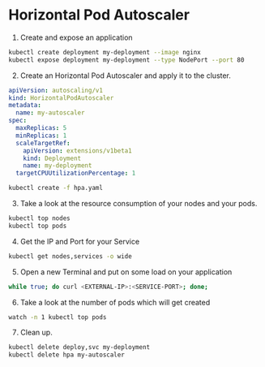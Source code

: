 # Horizontal Pod Autoscaler

1. Create and expose an application
```bash
kubectl create deployment my-deployment --image nginx
kubectl expose deployment my-deployment --type NodePort --port 80
```
2. Create an Horizontal Pod Autoscaler and apply it to the cluster.
```yaml
apiVersion: autoscaling/v1
kind: HorizontalPodAutoscaler
metadata:
  name: my-autoscaler
spec:
  maxReplicas: 5
  minReplicas: 1
  scaleTargetRef:
    apiVersion: extensions/v1beta1
    kind: Deployment
    name: my-deployment
  targetCPUUtilizationPercentage: 1
```
```bash
kubectl create -f hpa.yaml
```
3. Take a look at the resource consumption of your nodes and your pods.
```bash
kubectl top nodes
kubectl top pods
```
4. Get the IP and Port for your Service
```bash
kubectl get nodes,services -o wide
```
5. Open a new Terminal and put on some load on your application
```bash
while true; do curl <EXTERNAL-IP>:<SERVICE-PORT>; done;
```
6. Take a look at the number of pods which will get created
```bash
watch -n 1 kubectl top pods
```
7. Clean up.
```bash
kubectl delete deploy,svc my-deployment
kubectl delete hpa my-autoscaler
```
